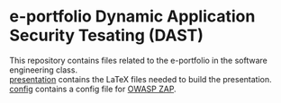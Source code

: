 # e-portfolio Dynamic Application Security Tesating (DAST)
This repository contains files related to the e-portfolio in the software engineering class.  
[presentation](/presentation) contains the LaTeX files needed to build the presentation.  
[config](/config) contains a config file for [OWASP ZAP](https://www.zaproxy.org/).